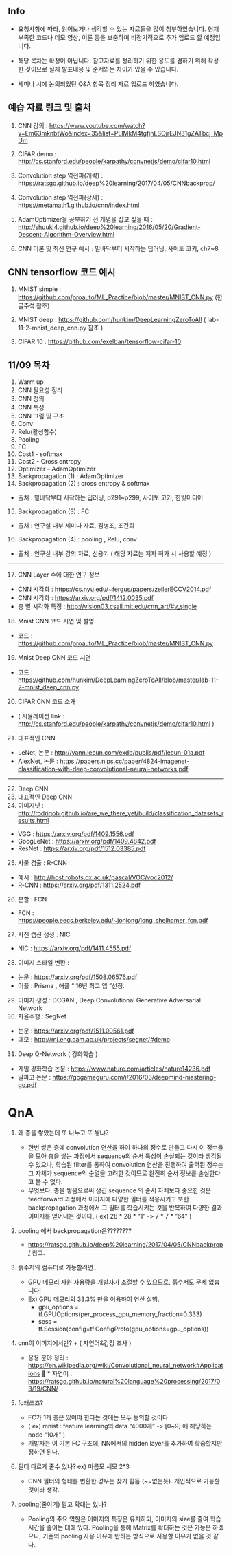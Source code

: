 ﻿## Info
* 요청사항에 따라, 읽어보거나 생각할 수 있는 자료들을 많이 첨부하였습니다. 현재 부족한 코드나 데모 영상, 이론 등을 보충하며 비정기적으로 추가 업로드 할 예정입니다. 

* 해당 목차는 확정이 아닙니다. 참고자료를 정리하기 위한 용도를 겸하기 위해 작성한 것이므로 실제 발표내용 및 순서와는 차이가 있을 수 있습니다.

* 세미나 시에 논의되었던 Q&A 항목 정리 자료 업로드 하였습니다.

## 예습 자료 링크 및 출처

1. CNN 강의 : https://www.youtube.com/watch?v=Em63mknbtWo&index=35&list=PLlMkM4tgfjnLSOjrEJN31gZATbcj_MpUm

2. CIFAR demo : http://cs.stanford.edu/people/karpathy/convnetjs/demo/cifar10.html

3. Convolution step 역전파(개략) : https://ratsgo.github.io/deep%20learning/2017/04/05/CNNbackprop/

4. Convolution step 역전파(상세) : https://metamath1.github.io/cnn/index.html

5. AdamOptimizer을 공부하기 전 개념을 잡고 싶을 때 : http://shuuki4.github.io/deep%20learning/2016/05/20/Gradient-Descent-Algorithm-Overview.html

6. CNN 이론 및 최신 연구 예시 : 밑바닥부터 시작하는 딥러닝, 사이토 코키, ch7~8


## CNN tensorflow 코드 예시

1. MNIST simple : https://github.com/proauto/ML_Practice/blob/master/MNIST_CNN.py (한글주석 참조)

2. MNIST deep : https://github.com/hunkim/DeepLearningZeroToAll ( lab-11-2-mnist_deep_cnn.py 참조 )

3. CIFAR 10 : https://github.com/exelban/tensorflow-cifar-10

## 11/09 목차
1.	Warm up
2.	CNN 필요성 정리
3.	CNN 정의
4.	CNN 특성
5.	CNN 그림 및 구조
6.	Conv
7.	Relu(활성함수)
8.	Pooling
9.	FC
10.	Cost1 - softmax
11.	Cost2 - Cross entropy
12.	Optimizer – AdamOptimizer
13.	Backpropagation (1) : AdamOptimizer
14.	Backpropagation (2) : cross entropy & softmax
 * 출처 : 밑바닥부터 시작하는 딥러닝, p291~p299, 사이토 고키, 한빛미디어
15.	Backpropagation (3) : FC
 * 출처 : 연구실 내부 세미나 자료, 김병조, 조건희
16.	Backpropagation (4) : pooling , Relu, conv
 * 출처 : 연구실 내부 강의 자료, 신용기 ( 해당 자료는 저자 허가 시 사용할 예정 )

-----------------------------------------

17.	CNN Layer 수에 대한 연구 정보
 * CNN 시각화 : https://cs.nyu.edu/~fergus/papers/zeilerECCV2014.pdf
 * CNN 시각화 : https://arxiv.org/pdf/1412.0035.pdf
 * 층 별 시각화 특징 : http://vision03.csail.mit.edu/cnn_art/#v_single
18.	Mnist CNN 코드 시연 및 설명
 * 코드 : https://github.com/proauto/ML_Practice/blob/master/MNIST_CNN.py
19.	Mnist Deep CNN 코드 시연
 * 코드 : https://github.com/hunkim/DeepLearningZeroToAll/blob/master/lab-11-2-mnist_deep_cnn.py
20.	CIFAR CNN 코드 소개
 * ( 시뮬레이션 link : http://cs.stanford.edu/people/karpathy/convnetjs/demo/cifar10.html )
21.	 대표적인 CNN
 * LeNet, 논문 : http://yann.lecun.com/exdb/publis/pdf/lecun-01a.pdf
 * AlexNet, 논문 : https://papers.nips.cc/paper/4824-imagenet-classification-with-deep-convolutional-neural-networks.pdf

-----------------------------------------

22. Deep CNN 
23. 대표적인 Deep CNN 
24.	이미지넷 : http://rodrigob.github.io/are_we_there_yet/build/classification_datasets_results.html
 * VGG : https://arxiv.org/pdf/1409.1556.pdf
 * GoogLeNet : https://arxiv.org/pdf/1409.4842.pdf
 * ResNet : https://arxiv.org/pdf/1512.03385.pdf
25.	사물 검출 : R-CNN
 * 예시 : http://host.robots.ox.ac.uk/pascal/VOC/voc2012/
 * R-CNN : https://arxiv.org/pdf/1311.2524.pdf
26.	분할 : FCN
 * FCN : https://people.eecs.berkeley.edu/~jonlong/long_shelhamer_fcn.pdf
27.	사진 캡션 생성 : NIC
 * NIC : https://arxiv.org/pdf/1411.4555.pdf
28.	이미지 스타일 변환 : 
 * 논문 : https://arxiv.org/pdf/1508.06576.pdf
 * 어플 : Prisma , 애플 “ 16년 최고 앱 ”선정.
29.	이미지 생성 : DCGAN , Deep Convolutional Generative Adversarial Network
30.	자율주행 : SegNet
 * 논문 : https://arxiv.org/pdf/1511.00561.pdf
 * 데모 : http://mi.eng.cam.ac.uk/projects/segnet/#demo
31.	Deep Q-Network ( 강화학습 )
 * 게임 강화학습 논문 : https://www.nature.com/articles/nature14236.pdf
 * 알파고 논문 : https://gogameguru.com/i/2016/03/deepmind-mastering-go.pdf



# QnA
1. 왜 층을 쌓았는데 또 나누고 또 쌓냐?
	* 한번 쌓은 층에 convolution 연산을 하여 하나의 정수로 만들고 다시 이 정수들을 모아 층을 쌓는 과정에서 sequence의 순서 특성이 손실되는 것이라 생각될 수 있으나, 학습된 filter를 통하여 convolution 연산을 진행하여 출력된 정수는 그 자체가 sequence의 순열을 고려한 것이므로 완전히 순서 정보를 손실한다고 볼 수 없다.
	* 무엇보다, 층을 쌓음으로써 생긴 sequence 의 순서 자체보다 중요한 것은 feedforward 과정에서 이미지에 다양한 필터를 적용시키고 또한 backpropagation 과정에서 그 필터를 학습시키는 것을 반복하여 다양한 결과 이미지를 얻어내는 것이다. ( ex) 28 * 28 * “1” -> 7 * 7 * ”64” )

2. pooling 에서 backpropagation은????????
	* https://ratsgo.github.io/deep%20learning/2017/04/05/CNNbackprop/ 참고.

3. 흙수저의 컴퓨터로 가능할려면..
	* GPU 메모리 자원 사용량을 개발자가 조절할 수 있으므로, 흙수저도 문제 없습니다!
	* Ex) GPU 메모리의 33.3% 만을 이용하여 연산 실행.
		* gpu_options = tf.GPUOptions(per_process_gpu_memory_fraction=0.333)
		* sess = tf.Session(config=tf.ConfigProto(gpu_options=gpu_options))

4. cnn이 이미지에서만? + ( 자연어&감정 조사 )
	* 응용 분야 정리 : https://en.wikipedia.org/wiki/Convolutional_neural_network#Applications 
	* 자연어 : https://ratsgo.github.io/natural%20language%20processing/2017/03/19/CNN/ 

5. fc왜쓰죠?
	* FC가 1개 층은 있어야 한다는 것에는 모두 동의할 것이다. 
	* ( ex) mnist : feature learning의 data “4000개” -> [0~9] 에 해당하는 node “10개” )
	* 개발자는 이 기본 FC 구조에, NN에서의 hidden layer를 추가하여 학습할지만 정하면 된다.

6. 필터 다르게 줄수 있나? ex) 마름모 세모 2*3
	* CNN 필터의 형태를 변환한 경우는 찾기 힘듬.(~=없는듯). 개인적으로 가능할 것이라 생각.

7. pooling(줄이기) 말고 확대는 있나?
	* Pooling의 주요 역할은 이미지의 특징은 유지하되, 이미지의 size를 줄여 학습 시간을 줄이는 데에 있다. Pooling을 통해 Matrix를 확대하는 것은 가능은 하겠으나, 기존의 pooling 사용 이유에 반하는 방식으로 사용할 이유가 없을 것 같다.
